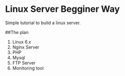 # Linux Server Begginer Way

Simple tutorial to build a linux server.

##The plan

1. Linux 6.x
2. Nginx Server
3. PHP
4. Mysql
5. FTP Server
6. Monitoring tool
